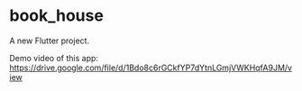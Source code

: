 # book_house

A new Flutter project.

Demo video of this app:
https://drive.google.com/file/d/1Bdo8c6rGCkfYP7dYtnLGmjVWKHqfA9JM/view
